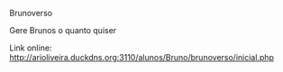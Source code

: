 Brunoverso

Gere Brunos o quanto quiser

Link online: 
http://arioliveira.duckdns.org:3110/alunos/Bruno/brunoverso/inicial.php
